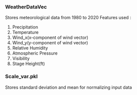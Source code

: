### WeatherDataVec
Stores meteorological data from 1980 to 2020
Features used :
1. Precipitation
2. Temperature
3. Wind_x(x-component of wind vector)
4. Wind_y(y-component of wind vector)
5. Relative Humidity
6. Atmospheric Pressure
7. Visibility
8. Stage Height(ft)

### Scale_var.pkl
Stores standard deviation and mean for normalizing input data
